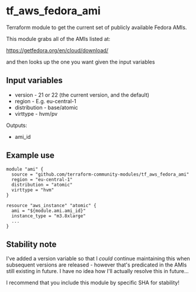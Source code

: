 tf_aws_fedora_ami
=================

Terraform module to get the current set of publicly available Fedora AMIs.

This module grabs all of the AMIs listed at:

   https://getfedora.org/en/cloud/download/

and then looks up the one you want given the input variables

## Input variables

  * version - 21 or 22 (the current version, and the default)
  * region - E.g. eu-central-1
  * distribution - base/atomic
  * virttype - hvm/pv

Outputs:

  * ami_id

## Example use

    module "ami" {
      source = "github.com/terraform-community-modules/tf_aws_fedora_ami"
      region = "eu-central-1"
      distribution = "atomic"
      virttype = "hvm"
    }

    resource "aws_instance" "atomic" {
      ami = "${module.ami.ami_id}"
      instance_type = "m3.8xlarge"
      ...
    }

## Stability note

I've added a version variable so that I *could* continue maintaining this when
subsequent versions are released - however that's predicated in the AMIs still
existing in future. I have no idea how I'll actually resolve this in future...

I recommend that you include this module by specific SHA for stability!

